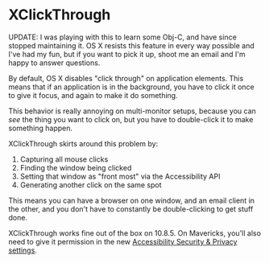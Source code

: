 XClickThrough
=============
UPDATE: I was playing with this to learn some Obj-C, and have since stopped maintaining it. OS X resists this feature in every way possible and I've had my fun, but if you want to pick it up, shoot me an email and I'm happy to answer questions.


By default, OS X disables "click through" on application elements.  This means that if an application is in the background,
you have to click it once to give it focus, and again to make it do something.

This behavior is really annoying on multi-monitor setups, because you can _see_ the thing you want to click on, but you
have to double-click it to make something happen.

XClickThrough skirts around this problem by:

1. Capturing all mouse clicks
2. Finding the window being clicked
3. Setting that window as "front most" via the Accessibility API
4. Generating another click on the same spot

This means you can have a browser on one window, and an email client in the other, and you don't have to constantly
be double-clicking to get stuff done.

XClickThrough works fine out of the box on 10.8.5. On Mavericks, you'll also need to give it permission in the new
[Accessibility Security & Privacy settings](http://www.cultofmac.com/236709/enable-access-for-assistive-devices-in-mavericks-os-x-tips/).

  
